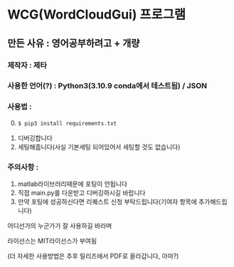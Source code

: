 # WCG(WordCloudGui) 프로그램

## 만든 사유 : 영어공부하려고 + 개량

### 제작자 : 제타

### 사용한 언어(?) : Python3(3.10.9 conda에서 테스트됨) / JSON

### 사용법 :

0. ```bash
   $ pip3 install requirements.txt
   ```
1. 디버깅합니다
2. 세팅해줍니다(사실 기본세팅 되어있어서 세팅할 것도 없습니다)

### 주의사항 :

1. matlab라이브러리때문에 포팅이 안됩니다
2. 직접 main.py를 다운받고 디버깅하시길 바랍니다
3. 만약 포팅에 성공하신다면 리퀘스트 신청 부탁드립니다(기여자 항목에 추가해드립니다)

어디선가의 누군가가 잘 사용하길 바라며

라이선스는 MIT라이선스가 부여됨

(더 자세한 사용방법은 추후 릴리즈에서 PDF로 올라갑니다, 아마?)
